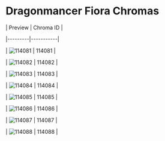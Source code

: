 # Dragonmancer Fiora Chromas


| Preview | Chroma ID |

|---------|-----------|

| ![114081](https://raw.communitydragon.org/latest/plugins/rcp-be-lol-game-data/global/default/v1/champion-chroma-images/114/114081.png) | 114081 |

| ![114082](https://raw.communitydragon.org/latest/plugins/rcp-be-lol-game-data/global/default/v1/champion-chroma-images/114/114082.png) | 114082 |

| ![114083](https://raw.communitydragon.org/latest/plugins/rcp-be-lol-game-data/global/default/v1/champion-chroma-images/114/114083.png) | 114083 |

| ![114084](https://raw.communitydragon.org/latest/plugins/rcp-be-lol-game-data/global/default/v1/champion-chroma-images/114/114084.png) | 114084 |

| ![114085](https://raw.communitydragon.org/latest/plugins/rcp-be-lol-game-data/global/default/v1/champion-chroma-images/114/114085.png) | 114085 |

| ![114086](https://raw.communitydragon.org/latest/plugins/rcp-be-lol-game-data/global/default/v1/champion-chroma-images/114/114086.png) | 114086 |

| ![114087](https://raw.communitydragon.org/latest/plugins/rcp-be-lol-game-data/global/default/v1/champion-chroma-images/114/114087.png) | 114087 |

| ![114088](https://raw.communitydragon.org/latest/plugins/rcp-be-lol-game-data/global/default/v1/champion-chroma-images/114/114088.png) | 114088 |